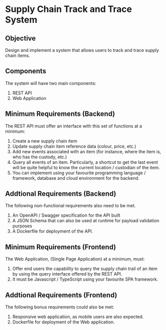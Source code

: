 # Supply Chain Track and Trace System

## Objective
Design and implement a system that allows users to track and trace supply chain items.

## Components
The system will have two main components:
1. REST API
2. Web Application

## Minimum Requirements (Backend)
The REST API must offer an interface with this set of functions at a minimum:
1. Create a new supply chain item
2. Update supply chain item reference data (colour, price, etc.)
3. Add new events associated with an item (for instance, where the item is, who has the
custody, etc.)
4. Query all events of an item. Particularly, a shortcut to get the last event will be quite
helpful to know the current location / custodian of the item.
5. You can implement using your favourite programming language / framework, database and
cloud environment for the backend.


## Addtional Requirements (Backend)
The following non-functional requirements also need to be met.
1. An OpenAPI / Swagger specification for the API built
2. A JSON Schema that can also be used at runtime for payload validation purposes
3. A Dockerfile for deployment of the API.

## Minimum Requirements (Frontend)
The Web Application, (Single Page Application) at a minimum, must:
1. Offer end users the capability to query the supply chain trail of an item by using the query interface offered by the
REST API. 
2. It must be Javascript / TypeScript using your favourite SPA framework.


## Addtional Requirements (Frontend)
The following bonus requirements could also be met:
1. Responsive web application, as mobile users are also expected.
2. Dockerfile for deployment of the Web application.

